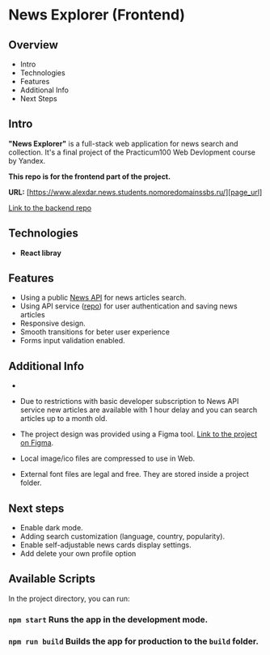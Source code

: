 # News Explorer (Frontend)

## Overview

- Intro
- Technologies
- Features
- Additional Info
- Next Steps

## **Intro**

**"News Explorer"** is a full-stack web application for news search and collection. It's a final project of the Practicum100 Web Devlopment course by Yandex.

**This repo is for the frontend part of the project.**

**URL:** [https://www.alexdar.news.students.nomoredomainssbs.ru/][page_url]

[Link to the backend repo][news_explorer_backend]

## **Technologies**

- **React libray**

## **Features**

- Using a public [News API][news_api] for news articles search.
- Using API service ([repo][news_explorer_backend]) for user authentication and saving news articles
- Responsive design.
- Smooth transitions for beter user experience
- Forms input validation enabled.

## **Additional Info**

-

- Due to restrictions with basic developer subscription to News API service new articles are available with 1 hour delay and you can search articles up to a month old.
- The project design was provided using a Figma tool. [Link to the project on Figma][figma].
- Local image/ico files are compressed to use in Web.
- External font files are legal and free. They are stored inside a project folder.

## **Next steps**

- Enable dark mode.
- Adding search customization (language, country, popularity).
- Enable self-adjustable news cards display settings.
- Add delete your own profile option

## Available Scripts

In the project directory, you can run:

### `npm start` Runs the app in the development mode.

### `npm run build` Builds the app for production to the `build` folder.

[page_url]: https://www.alexdar.news.students.nomoredomainssbs.ru/
[news_api]: https://newsapi.org/
[news_explorer_backend]: https://github.com/sashadar/news-explorer-api
[figma]: https://www.figma.com/file/z1bxDn7eBEDlsDhnZ9dtin/Your-Final-Project?node-id=0%3A1
